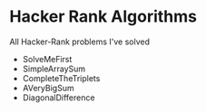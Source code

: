 # Hacker Rank Algorithms
All Hacker-Rank problems I've solved

- SolveMeFirst
- SimpleArraySum
- CompleteTheTriplets
- AVeryBigSum
- DiagonalDifference
